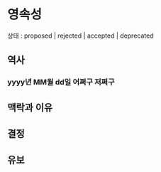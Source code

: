 # 영속성

상태 : proposed | rejected | accepted | deprecated

## 역사

### yyyy년 MM월 dd일 어쩌구 저쩌구

## 맥락과 이유

## 결정

## 유보